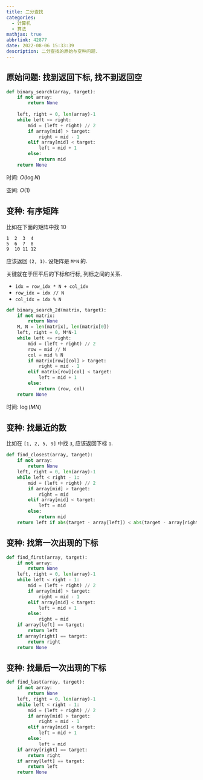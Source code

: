 ```yaml
---
title: 二分查找
categories:
  - 计算机
  - 算法
mathjax: true
abbrlink: 42877
date: 2022-08-06 15:33:39
description: 二分查找的原始与变种问题.
---
```

## 原始问题: 找到返回下标, 找不到返回空
```py
def binary_search(array, target):
    if not array:
        return None
        
    left, right = 0, len(array)-1
    while left <= right:
        mid = (left + right) // 2
        if array[mid] > target:
            right = mid - 1
        elif array[mid] < target:
            left = mid + 1
        else:
            return mid
    return None
```
时间: $O(\log N)$

空间: $O(1)$

## 变种: 有序矩阵
比如在下面的矩阵中找 10
```
1  2  3  4
5  6  7  8
9  10 11 12
```
应该返回 `(2, 1)`. 设矩阵是 `M*N` 的.

关键就在于压平后的下标和行标, 列标之间的关系.

- `idx = row_idx * N + col_idx`
- `row_idx = idx // N`
- `col_idx = idx % N`

```py
def binary_search_2d(matrix, target):
    if not matrix:
        return None
    M, N = len(matrix), len(matrix[0])
    left, right = 0, M*N-1
    while left <= right:
        mid = (left + right) // 2
        row = mid // N
        col = mid % N
        if matrix[row][col] > target:
            right = mid - 1
        elif matrix[row][col] < target:
            left = mid + 1
        else:
            return (row, col)
    return None
```
时间: $\log(MN)$

## 变种: 找最近的数
比如在 `[1, 2, 5, 9]` 中找 `3`, 应该返回下标 `1`.
```py
def find_closest(array, target):
    if not array:
        return None
    left, right = 0, len(array)-1
    while left < right - 1:
        mid = (left + right) // 2
        if array[mid] > target:
            right = mid
        elif array[mid] < target:
            left = mid
        else:
            return mid
    return left if abs(target - array[left]) < abs(target - array[right]) else right
```

## 变种: 找第一次出现的下标
```py
def find_first(array, target):
    if not array:
        return None
    left, right = 0, len(array)-1
    while left < right - 1:
        mid = (left + right) // 2
        if array[mid] > target:
            right = mid - 1
        elif array[mid] < target:
            left = mid + 1
        else:
            right = mid
    if array[left] == target:
        return left
    if array[right] == target:
        return right
    return None
```

## 变种: 找最后一次出现的下标
```py
def find_last(array, target):
    if not array:
        return None
    left, right = 0, len(array)-1
    while left < right - 1:
        mid = (left + right) // 2
        if array[mid] > target:
            right = mid - 1
        elif array[mid] < target:
            left = mid + 1
        else:
            left = mid
    if array[right] == target:
        return right
    if array[left] == target:
        return left
    return None
```